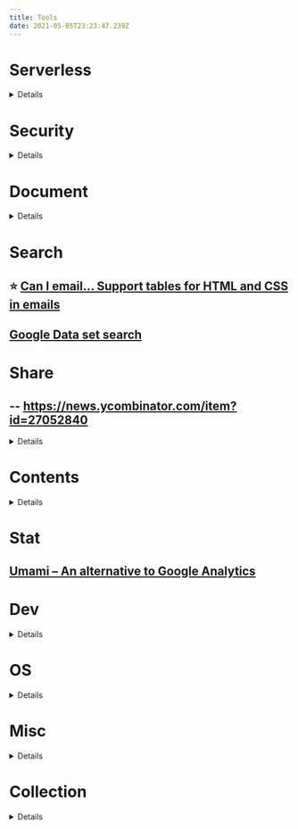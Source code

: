 ```yaml
---
title: Tools
date: 2021-05-05T23:23:47.239Z
---
```


# Serverless

<details>

## [Hasura](https://hasura.io/)

- Instant GraphQL & REST APIs
- Built in authorization for secure data access

## [OneGraph](https://www.onegraph.com/)

OneGraph is the easiest way to build integrations with 3rd-party services. Connect Stripe, Salesforce, Zendesk, Twitter, GitHub, and more through one consistent GraphQL interface.

## [supabase - The Open Source Firebase Alternative](https://supabase.io/)

## [tina cms](https://github.com/tinacms/tinacms)

## [How to save up to 500€/year switching from Mailchimp to Open Source Mailtrain and AWS SES](https://carlchenet.com/how-to-save-up-to-500e-year-switching-from-mailchimp-to-open-source-mailtrain-and-aws-ses/)

## [What’s The Best Place to Host Next.js Site?](https://kontent.ai/blog/comparison-of-jamstack-hosting-platforms-for-next-js)

</details>

# Security

<details>

## [snyk](https://snyk.io/)

## [deepsource](https://deepsource.io/)

</details>

# Document

<details>

## [Slidev](https://github.com/slidevjs/slidev)

## [revealjs](https://revealjs.com)

## [pandoc](https://pandoc.org/MANUAL.html#slide-shows)

## [HTML-NOTEPAD](https://html-notepad.com/)

## [Docusaurus](https://github.com/facebook/docusaurus)

## [TeXMe - self-rendering Markdown + LaTeX documents](https://github.com/susam/texme)

</details>

# Search

## ⭐️ [Can I email… Support tables for HTML and CSS in emails](https://www.caniemail.com/)

## [Google Data set search](https://datasetsearch.research.google.com/)

# Share

## -- https://news.ycombinator.com/item?id=27052840

<details>

- https://wormhole.app/ (my recent fave, by creator of WebTorrent, holds for 24h, https://instant.io by same)

- https://file.pizza/ (p2p, nothing stored)

- https://webwormhole.io/ (same, but has a cli)

- https://www.sharedrop.io/ (same, does qr codes)

- https://justbeamit.com/ (same, expires in 10 minutes)

- https://send.vis.ee (hosted version of this code)

- https://send.tresorit.com/ (not p2p, 5 GB limit, encrypted)

</details>

# Contents

<details>

## [Image Resources for Your Next Project](https://javascript.plainenglish.io/image-resources-for-your-next-project-176efd6ee46c)

- Pexels: has a comprehensive and large curation stock of photos and videos from very talented creators.
- Unsplash: Just like Pexels, Unsplash has a vast photo collection to fit your project needs.
- Pixabay: is a vibrant community of creatives sharing copyright-free images, videos, and music.
- Canva

## [unDraw - Open source illustrations for any idea](https://undraw.co/)

## [remix icon](https://remixicon.com/)

## [Iconoir](https://github.com/lucaburgio/iconoir)

</details>

# Stat

## [Umami – An alternative to Google Analytics](https://github.com/mikecao/umami)

# Dev

<details>

## [StackBlitz - online code editor for web apps](https://stackblitz.com/)

Create, edit & deploy fullstack apps with **faster package installations** & **greater security** than even local environments.

</details>

# OS

<details>

## [Rufus: The Reliable USB Formatting Utility](https://github.com/pbatard/rufus)

</details>

# Misc

<details>

## [PINTR](https://javier.xyz/pintr/)

## [Picsvg - Free SVG converter](https://picsvg.com/)

## [heroicons](https://heroicons.com/)

</details>

# Collection

<details>

## [Awesome Humane Tech](https://github.com/humanetech-community/awesome-humane-tech)

## [Awesome Privacy](https://github.com/pluja/awesome-privacy)

</details>
